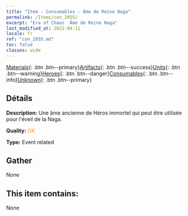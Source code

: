 ```yaml
---
title: "Item - Consumables - Âme de Reine Naga"
permalink: /Items/con_2055/
excerpt: "Era of Chaos  Âme de Reine Naga"
last_modified_at: 2021-04-11
locale: fr
ref: "con_2055.md"
toc: false
classes: wide
---
```

 [Materials](/fr/Items/){: .btn .btn--primary}[Artifacts](/fr/Items/Artifacts/){: .btn .btn--success}[Units](/fr/Items/Units/){: .btn .btn--warning}[Heroes](/fr/Items/Heroes/){: .btn .btn--danger}[Consumables](/fr/Items/Consumables/){: .btn .btn--info}[Unknown](/fr/Items/Unknown/){: .btn .btn--primary}

## Détails
 **Description:** Une âme ancienne de Héros immortel qui peut être utilisée pour l'éveil de la Naga.

 **Quality:** <span style="color: #FF8C00">OK</span>

 **Type:** Event related

## Gather

  None

## This item contains:

  None

